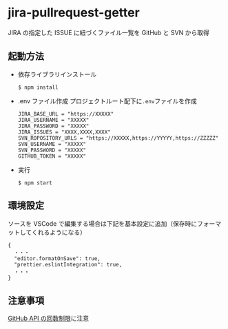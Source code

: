 # jira-pullrequest-getter

JIRA の指定した ISSUE に紐づくファイル一覧を GitHub と SVN から取得

## 起動方法

- 依存ライブラリインストール

  ```
  $ npm install
  ```

- .env ファイル作成
  プロジェクトルート配下に`.env`ファイルを作成

  ```
  JIRA_BASE_URL = "https://XXXXX"
  JIRA_USERNAME = "XXXXX"
  JIRA_PASSWORD = "XXXXX"
  JIRA_ISSUES = "XXXX,XXXX,XXXX"
  SVN_ROPOSITORY_URLS = "https://XXXXX,https://YYYYY,https://ZZZZZ"
  SVN_USERNAME = "XXXXX"
  SVN_PASSWORD = "XXXXX"
  GITHUB_TOKEN = "XXXXX"
  ```

- 実行

  ```
  $ npm start
  ```

## 環境設定

ソースを VSCode で編集する場合は下記を基本設定に追加（保存時にフォーマットしてくれるようになる）

```
{
  ・・・
  "editor.formatOnSave": true,
  "prettier.eslintIntegration": true,
  ・・・
}
```

## 注意事項

[GitHub API の回数制限](https://developer.github.com/v3/#rate-limiting)に注意
